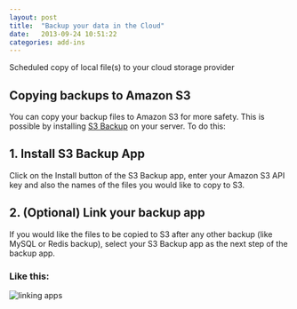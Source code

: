 ```yaml
---
layout: post
title:  "Backup your data in the Cloud"
date:   2013-09-24 10:51:22
categories: add-ins
---
```


<p class="lead">Scheduled copy of local file(s) to your cloud storage provider</p>

## Copying backups to Amazon S3

You can copy your backup files to Amazon S3 for more safety. This is possible by installing [S3 Backup](/add-ins/s3-backup.html) on your server. To do this:

## 1. Install S3 Backup App
Click on the Install button of the S3 Backup app,  enter your Amazon S3 API key and also the names of the files you would like to copy to S3.

## 2. (Optional) Link your backup app
If you would like the files to be copied to S3 after any other backup (like MySQL or Redis backup), select your S3 Backup app as the next step of the backup app.

### Like this:

![linking apps](/images/linking_apps.png)